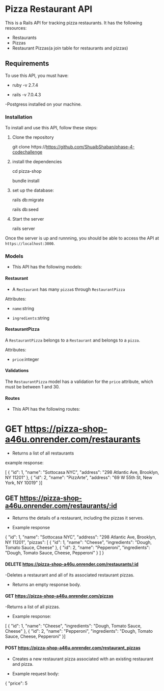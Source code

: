 # Pizza Restaurant API

This is a Rails API for tracking pizza restaurants. It has the following resources:

- Restaurants
- Pizzas
- Restaurant Pizzas(a join table for restaurants and pizzas)

## Requirements

To use this API, you must have:

- ruby -v 2.7.4

- rails -v 7.0.4.3

-Postgress installed on your machine.

### Installation

To install and use this API, follow these steps:

1. Clone the repository

   git clone https://https://github.com/ShuaibShaban/phase-4-codechallenge

2. install the dependencies

   cd pizza-shop

   bundle install

3. set up the database:

   rails db:migrate

   rails db:seed

4. Start the server

   rails server

Once the server is up and runnning, you should be able to access the API at `https://localhost:3000`.

### Models

- This API has the following models:

#### Restaurant

- A `Restaurant` has many `pizza`s through `RestaurantPizza`

Attributes:

- `name`:string

- `ingredients`:string

#### RestaurantPizza

A `RestaurantPizza` belongs to a `Restaurant` and belongs to a `pizza`.

Attributes:

- `price`:integer

#### Validations

The `RestaurantPizza` model has a validation for the `price` attribute, which must be between 1 and 30.

#### Routes

- This API has the following routes:

# GET https://pizza-shop-a46u.onrender.com/restaurants

- Returns a list of all restaurants

example response:

[ { "id": 1, "name": "Sottocasa NYC", "address": "298 Atlantic Ave, Brooklyn, NY 11201" }, { "id": 2, "name": "PizzArte", "address": "69 W 55th St, New York, NY 10019" }]

## GET https://pizza-shop-a46u.onrender.com/restaurants/:id

- Returns the details of a restaurant, including the pizzas it serves.

- Example response

{
"id": 1,
"name": "Sottocasa NYC",
"address": "298 Atlantic Ave, Brooklyn, NY 11201",
"pizzas": [
{
"id": 1,
"name": "Cheese",
"ingredients": "Dough, Tomato Sauce, Cheese"
},
{
"id": 2,
"name": "Pepperoni",
"ingredients": "Dough, Tomato Sauce, Cheese, Pepperoni"
}
]
}

#### DELETE https://pizza-shop-a46u.onrender.com/restaurants/:id

-Deletes a restaurant and all of its associated restaurant pizzas.

- Returns an empty response body.

#### GET https://pizza-shop-a46u.onrender.com/pizzas

-Returns a list of all pizzas.

- Example response:

[ { "id": 1,
"name": "Cheese",
"ingredients": "Dough, Tomato Sauce, Cheese" },
{ "id": 2, "name": "Pepperoni",
"ingredients": "Dough, Tomato Sauce, Cheese, Pepperoni" }]

#### POST https://pizza-shop-a46u.onrender.com/restaurant_pizzas

- Creates a new restaurant pizza associated with an existing restaurant and pizza.

- Example request body:

{
"price": 5
